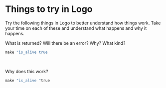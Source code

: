 # Things to try in Logo

Try the following things in Logo to better understand how things work. Take your time on each of these and understand what happens and why it happens.

What is returned? Will there be an error? Why? What kind?
```lisp
make "is_alive true
```
 <br>

Why does this work?
```lisp
make "is_alive "true
```
